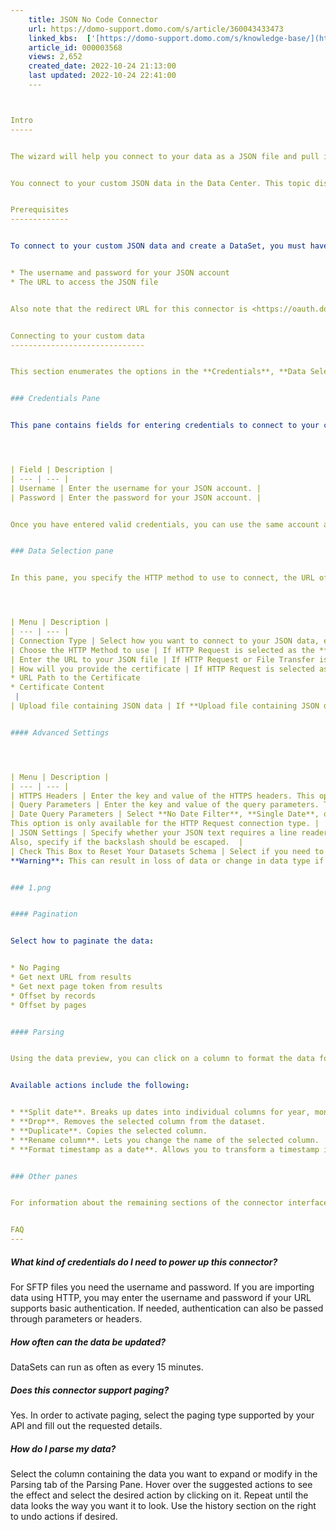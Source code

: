 ```yaml
---
    title: JSON No Code Connector
    url: https://domo-support.domo.com/s/article/360043433473
    linked_kbs:  ['[https://domo-support.domo.com/s/knowledge-base/](https://domo-support.domo.com/s/knowledge-base/)', '[https://domo-support.domo.com/s/](https://domo-support.domo.com/s/)', '[https://domo-support.domo.com/s/topic/0TO5w000000ZammGAC](https://domo-support.domo.com/s/topic/0TO5w000000ZammGAC)', '[https://domo-support.domo.com/s/topic/0TO5w000000ZanLGAS](https://domo-support.domo.com/s/topic/0TO5w000000ZanLGAS)', '[https://domo-support.domo.com/s/topic/0TO5w000000ZaoQGAS](https://domo-support.domo.com/s/topic/0TO5w000000ZaoQGAS)', '[https://domo-support.domo.com/s/article/360042926274](https://domo-support.domo.com/s/article/360042926274)', '[https://domo-support.domo.com/s/article/360042926054](https://domo-support.domo.com/s/article/360042926054)', '[https://domo-support.domo.com/s/article/360043433473](https://domo-support.domo.com/s/article/360043433473)', '[https://domo-support.domo.com/s/topic/0TO5w000000ZaoQGAS/api-connectors](https://domo-support.domo.com/s/topic/0TO5w000000ZaoQGAS/api-connectors)', '[https://domo-support.domo.com/s/article/360043429933](https://domo-support.domo.com/s/article/360043429933)', '[https://domo-support.domo.com/s/article/360043429953](https://domo-support.domo.com/s/article/360043429953)', '[https://domo-support.domo.com/s/article/360042925494](https://domo-support.domo.com/s/article/360042925494)', '[https://domo-support.domo.com/s/article/360043429913](https://domo-support.domo.com/s/article/360043429913)', '[https://domo-support.domo.com/s/article/4408174643607](https://domo-support.domo.com/s/article/4408174643607)', '[https://domo-support.domo.com/s/login/](https://domo-support.domo.com/s/login/)']
    article_id: 000003568
    views: 2,652
    created_date: 2022-10-24 21:13:00
    last updated: 2022-10-24 22:41:00
    ---



Intro
-----


The wizard will help you connect to your data as a JSON file and pull it into Domo. This connector is perfect for anyone who wants to create a connection for custom data without going through a Domo engagement but doesn't have the coding experience to build connectors using Domo's API or Connector IDE. 


You connect to your custom JSON data in the Data Center. This topic discusses the fields and menus that are specific to the JSON No Code connector user interface. General information for adding DataSets, setting update schedules, and editing DataSet information is discussed in [Adding a DataSet Using a Data Connector](/s/article/360042926274 "Adding a DataSet Using a Data Connector").


Prerequisites
-------------


To connect to your custom JSON data and create a DataSet, you must have the following:


* The username and password for your JSON account
* The URL to access the JSON file


Also note that the redirect URL for this connector is <https://oauth.domo.com/api/data/v1/oauth/providers/json-oauth/exchange>. 


Connecting to your custom data
------------------------------


This section enumerates the options in the **Credentials**, **Data Selection**, and **Parsing**panes in the JSON No Code Connector page. The components of the other panes in this page, **Scheduling** and **Name & Describe Your DataSet**, are universal across most connector types and are discussed in greater length in [Adding a DataSet Using a Data Connector](/s/article/360042926274 "Adding a DataSet Using a Data Connector").


### Credentials Pane


This pane contains fields for entering credentials to connect to your custom data. The following table describes what is needed for each field:  




| Field | Description |
| --- | --- |
| Username | Enter the username for your JSON account. |
| Password | Enter the password for your JSON account. |


Once you have entered valid credentials, you can use the same account any time you go to create a new JSON No Code DataSet. You can manage connector accounts in the **Accounts** tab in the Data Center. For more information about this tab, see [Managing User Accounts for Connectors](/s/article/360042926054 "Managing User Accounts for Connectors").


### Data Selection pane


In this pane, you specify the HTTP method to use to connect, the URL of the JSON file, and other configuration settings.




| Menu | Description |
| --- | --- |
| Connection Type | Select how you want to connect to your JSON data, either by HTTP request, SFTP file transfer, or direct file upload.  |
| Choose the HTTP Method to use | If HTTP Request is selected as the **Connection Type**, choose from either GET or POST as the HTTP method. |
| Enter the URL to your JSON file | If HTTP Request or File Transfer is selected as the **Connection Type**, enter the URL of your JSON file. |
| How will you provide the certificate | If HTTP Request is selected as the  **Connection Type**, choose the method in which the certificate will be provided:* No certificate
* URL Path to the Certificate
* Certificate Content
 |
| Upload file containing JSON data | If **Upload file containing JSON data** is selected as the **Connection Type**, upload your desired JSON file by either dragging and dropping it into the field or browsing to and selecting the file on your machine.  |


#### Advanced Settings




| Menu | Description |
| --- | --- |
| HTTPS Headers | Enter the key and value of the HTTPS headers. This option is only available for the HTTP Request connection type. |
| Query Parameters | Enter the key and value of the query parameters. This option is only available for the HTTP Request connection type. |
| Date Query Parameters | Select **No Date Filter**, **Single Date**, or **Date Range** as the Date Query Parameter. If you select **Single Date**, you can choose a specific date or enter a relative number of days back. If you select **Date Range**, you are prompted to select the start and end date for your range, or, if you want to pull data for a relative number of days, enter the number of days back for both the start and end date. 
This option is only available for the HTTP Request connection type. |
| JSON Settings | Specify whether your JSON text requires a line reader and if the backslash character should be escaped.
Also, specify if the backslash should be escaped.  |
| Check This Box to Reset Your Datasets Schema | Select if you need to reset the schema. 
**Warning**: This can result in loss of data or change in data type if some fields are temporarily not returned by the API. While this switch is selected, the dataset will reset the schema for each run. |


### 1.png


#### Pagination


Select how to paginate the data:


* No Paging
* Get next URL from results
* Get next page token from results
* Offset by records
* Offset by pages


#### Parsing


Using the data preview, you can click on a column to format the data for parsing. Depending on the column data type, different parsing actions are available. If you mouse over an action, the dataset updates to reflect how the changes that will be applied. You can go back to an earlier action by clicking that action in the **History** pane on the right. 


Available actions include the following:


* **Split date**. Breaks up dates into individual columns for year, month, day, etc.
* **Drop**. Removes the selected column from the dataset.
* **Duplicate**. Copies the selected column.
* **Rename column**. Lets you change the name of the selected column.
* **Format timestamp as a date**. Allows you to transform a timestamp in milliseconds, seconds, etc. into a date.


### Other panes


For information about the remaining sections of the connector interface, including how to configure scheduling, retry, and update options, see [Adding a DataSet Using a Data Connector](/s/article/360042926274 "Adding a DataSet Using a Data Connector").


FAQ
---
```



##### What kind of credentials do I need to power up this connector?


For SFTP files you need the username and password. If you are importing data using HTTP, you may enter the username and password if your URL supports basic authentication. If needed, authentication can also be passed through parameters or headers. 


##### How often can the data be updated?


DataSets can run as often as every 15 minutes.


##### Does this connector support paging?


Yes. In order to activate paging, select the paging type supported by your API and fill out the requested details.


##### How do I parse my data?


Select the column containing the data you want to expand or modify in the Parsing tab of the Parsing Pane. Hover over the suggested actions to see the effect and select the desired action by clicking on it. Repeat until the data looks the way you want it to look. Use the history section on the right to undo actions if desired.

